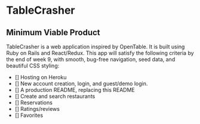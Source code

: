 # TableCrasher

## Minimum Viable Product
TableCrasher is a web application inspired by OpenTable. It is built using Ruby on Rails and React/Redux. This app will satisfy the following criteria by the end of week 9, with smooth, bug-free navigation, seed data, and beautiful CSS styling:

- [] Hosting on Heroku
- [] New account creation, login, and guest/demo login.
- [] A production README, replacing this README
- [] Create and search restaurants
- [] Reservations
- [] Ratings/reviews
- [] Favorites
